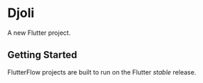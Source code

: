 # Djoli

A new Flutter project.

## Getting Started

FlutterFlow projects are built to run on the Flutter _stable_ release.
